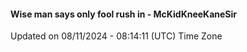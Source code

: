 #### Wise man says only fool rush in - McKidKneeKaneSir
Updated on 08/11/2024 - 08:14:11 (UTC) Time Zone
